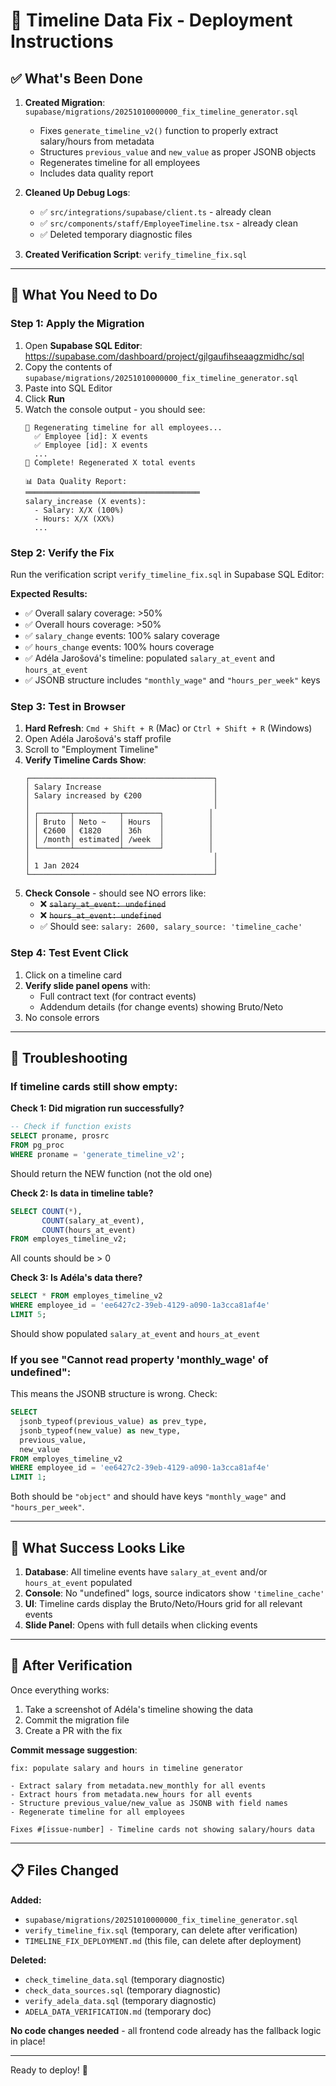 # 🚀 Timeline Data Fix - Deployment Instructions

## ✅ What's Been Done

1. **Created Migration**: `supabase/migrations/20251010000000_fix_timeline_generator.sql`
   - Fixes `generate_timeline_v2()` function to properly extract salary/hours from metadata
   - Structures `previous_value` and `new_value` as proper JSONB objects
   - Regenerates timeline for all employees
   - Includes data quality report

2. **Cleaned Up Debug Logs**:
   - ✅ `src/integrations/supabase/client.ts` - already clean
   - ✅ `src/components/staff/EmployeeTimeline.tsx` - already clean
   - ✅ Deleted temporary diagnostic files

3. **Created Verification Script**: `verify_timeline_fix.sql`

---

## 🎯 What You Need to Do

### Step 1: Apply the Migration

1. Open **Supabase SQL Editor**: https://supabase.com/dashboard/project/gjlgaufihseaagzmidhc/sql
2. Copy the contents of `supabase/migrations/20251010000000_fix_timeline_generator.sql`
3. Paste into SQL Editor
4. Click **Run**
5. Watch the console output - you should see:
   ```
   🔄 Regenerating timeline for all employees...
     ✅ Employee [id]: X events
     ✅ Employee [id]: X events
     ...
   🎉 Complete! Regenerated X total events
   
   📊 Data Quality Report:
   ═══════════════════════════════════════
   salary_increase (X events):
     - Salary: X/X (100%)
     - Hours: X/X (XX%)
     ...
   ```

### Step 2: Verify the Fix

Run the verification script `verify_timeline_fix.sql` in Supabase SQL Editor:

**Expected Results:**
- ✅ Overall salary coverage: >50%
- ✅ Overall hours coverage: >50%
- ✅ `salary_change` events: 100% salary coverage
- ✅ `hours_change` events: 100% hours coverage
- ✅ Adéla Jarošová's timeline: populated `salary_at_event` and `hours_at_event`
- ✅ JSONB structure includes `"monthly_wage"` and `"hours_per_week"` keys

### Step 3: Test in Browser

1. **Hard Refresh**: `Cmd + Shift + R` (Mac) or `Ctrl + Shift + R` (Windows)
2. Open Adéla Jarošová's staff profile
3. Scroll to "Employment Timeline"
4. **Verify Timeline Cards Show**:
   ```
   ┌─────────────────────────────────────────┐
   │ Salary Increase                         │
   │ Salary increased by €200                │
   │                                         │
   │ ┌───────┬──────────┬────────┐          │
   │ │ Bruto │ Neto ~   │ Hours  │          │
   │ │ €2600 │ €1820    │ 36h    │          │
   │ │ /month│ estimated│ /week  │          │
   │ └───────┴──────────┴────────┘          │
   │                                         │
   │ 1 Jan 2024                              │
   └─────────────────────────────────────────┘
   ```
5. **Check Console** - should see NO errors like:
   - ❌ ~~`salary_at_event: undefined`~~
   - ❌ ~~`hours_at_event: undefined`~~
   - ✅ Should see: `salary: 2600, salary_source: 'timeline_cache'`

### Step 4: Test Event Click

1. Click on a timeline card
2. **Verify slide panel opens** with:
   - Full contract text (for contract events)
   - Addendum details (for change events) showing Bruto/Neto
3. No console errors

---

## 🐛 Troubleshooting

### If timeline cards still show empty:

**Check 1: Did migration run successfully?**
```sql
-- Check if function exists
SELECT proname, prosrc 
FROM pg_proc 
WHERE proname = 'generate_timeline_v2';
```
Should return the NEW function (not the old one)

**Check 2: Is data in timeline table?**
```sql
SELECT COUNT(*), 
       COUNT(salary_at_event), 
       COUNT(hours_at_event)
FROM employes_timeline_v2;
```
All counts should be > 0

**Check 3: Is Adéla's data there?**
```sql
SELECT * FROM employes_timeline_v2 
WHERE employee_id = 'ee6427c2-39eb-4129-a090-1a3cca81af4e'
LIMIT 5;
```
Should show populated `salary_at_event` and `hours_at_event`

### If you see "Cannot read property 'monthly_wage' of undefined":

This means the JSONB structure is wrong. Check:
```sql
SELECT 
  jsonb_typeof(previous_value) as prev_type,
  jsonb_typeof(new_value) as new_type,
  previous_value,
  new_value
FROM employes_timeline_v2 
WHERE employee_id = 'ee6427c2-39eb-4129-a090-1a3cca81af4e'
LIMIT 1;
```

Both should be `"object"` and should have keys `"monthly_wage"` and `"hours_per_week"`.

---

## 📸 What Success Looks Like

1. **Database**: All timeline events have `salary_at_event` and/or `hours_at_event` populated
2. **Console**: No "undefined" logs, source indicators show `'timeline_cache'`
3. **UI**: Timeline cards display the Bruto/Neto/Hours grid for all relevant events
4. **Slide Panel**: Opens with full details when clicking events

---

## 🎉 After Verification

Once everything works:
1. Take a screenshot of Adéla's timeline showing the data
2. Commit the migration file
3. Create a PR with the fix

**Commit message suggestion**:
```
fix: populate salary and hours in timeline generator

- Extract salary from metadata.new_monthly for all events
- Extract hours from metadata.new_hours for all events  
- Structure previous_value/new_value as JSONB with field names
- Regenerate timeline for all employees

Fixes #[issue-number] - Timeline cards not showing salary/hours data
```

---

## 📋 Files Changed

**Added:**
- `supabase/migrations/20251010000000_fix_timeline_generator.sql`
- `verify_timeline_fix.sql` (temporary, can delete after verification)
- `TIMELINE_FIX_DEPLOYMENT.md` (this file, can delete after deployment)

**Deleted:**
- `check_timeline_data.sql` (temporary diagnostic)
- `check_data_sources.sql` (temporary diagnostic)
- `verify_adela_data.sql` (temporary diagnostic)
- `ADELA_DATA_VERIFICATION.md` (temporary doc)

**No code changes needed** - all frontend code already has the fallback logic in place!

---

Ready to deploy! 🚀

